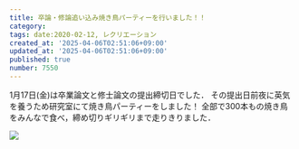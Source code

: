 ```yaml
---
title: 卒論・修論追い込み焼き鳥パーティーを行いました！！
category:
tags: date:2020-02-12, レクリエーション
created_at: '2025-04-06T02:51:06+09:00'
updated_at: '2025-04-06T02:51:06+09:00'
published: true
number: 7550
---
```



1月17日(金)は卒業論文と修士論文の提出締切日でした．
その提出日前夜に英気を養うため研究室にて焼き鳥パーティーをしました！
全部で300本もの焼き鳥をみんなで食べ，締め切りギリギリまで走りきりました．

<img src="https://img.esa.io/uploads/production/attachments/13979/2025/04/06/148142/69653c02-b901-4c34-a2d1-623043cd62e4.webp"  />

